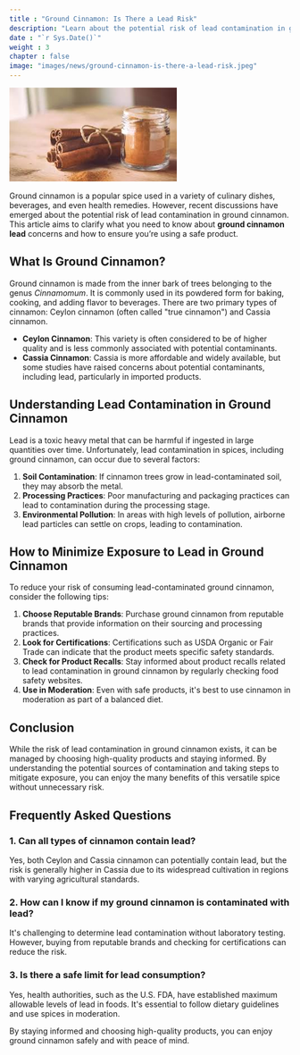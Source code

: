```yaml
---
title : "Ground Cinnamon: Is There a Lead Risk"
description: "Learn about the potential risk of lead contamination in ground cinnamon, how it occurs, and practical tips to minimize exposure. Stay informed to enjoy this popular spice safely."
date : "`r Sys.Date()`"
weight : 3
chapter : false
image: "images/news/ground-cinnamon-is-there-a-lead-risk.jpeg"
---
```

![Ground Cinnamon: Is There a Lead Risk](/images/news/ground-cinnamon-is-there-a-lead-risk.jpeg)

Ground cinnamon is a popular spice used in a variety of culinary dishes, beverages, and even health remedies. However, recent discussions have emerged about the potential risk of lead contamination in ground cinnamon. This article aims to clarify what you need to know about **ground cinnamon lead** concerns and how to ensure you’re using a safe product.

## What Is Ground Cinnamon?

Ground cinnamon is made from the inner bark of trees belonging to the genus *Cinnamomum*. It is commonly used in its powdered form for baking, cooking, and adding flavor to beverages. There are two primary types of cinnamon: Ceylon cinnamon (often called "true cinnamon") and Cassia cinnamon. 

- **Ceylon Cinnamon**: This variety is often considered to be of higher quality and is less commonly associated with potential contaminants.
- **Cassia Cinnamon**: Cassia is more affordable and widely available, but some studies have raised concerns about potential contaminants, including lead, particularly in imported products.

## Understanding Lead Contamination in Ground Cinnamon

Lead is a toxic heavy metal that can be harmful if ingested in large quantities over time. Unfortunately, lead contamination in spices, including ground cinnamon, can occur due to several factors:

1. **Soil Contamination**: If cinnamon trees grow in lead-contaminated soil, they may absorb the metal.
2. **Processing Practices**: Poor manufacturing and packaging practices can lead to contamination during the processing stage.
3. **Environmental Pollution**: In areas with high levels of pollution, airborne lead particles can settle on crops, leading to contamination.

## How to Minimize Exposure to Lead in Ground Cinnamon

To reduce your risk of consuming lead-contaminated ground cinnamon, consider the following tips:

1. **Choose Reputable Brands**: Purchase ground cinnamon from reputable brands that provide information on their sourcing and processing practices.
2. **Look for Certifications**: Certifications such as USDA Organic or Fair Trade can indicate that the product meets specific safety standards.
3. **Check for Product Recalls**: Stay informed about product recalls related to lead contamination in ground cinnamon by regularly checking food safety websites.
4. **Use in Moderation**: Even with safe products, it's best to use cinnamon in moderation as part of a balanced diet.

## Conclusion

While the risk of lead contamination in ground cinnamon exists, it can be managed by choosing high-quality products and staying informed. By understanding the potential sources of contamination and taking steps to mitigate exposure, you can enjoy the many benefits of this versatile spice without unnecessary risk.

## Frequently Asked Questions

### 1. **Can all types of cinnamon contain lead?**
Yes, both Ceylon and Cassia cinnamon can potentially contain lead, but the risk is generally higher in Cassia due to its widespread cultivation in regions with varying agricultural standards.

### 2. **How can I know if my ground cinnamon is contaminated with lead?**
It's challenging to determine lead contamination without laboratory testing. However, buying from reputable brands and checking for certifications can reduce the risk.

### 3. **Is there a safe limit for lead consumption?**
Yes, health authorities, such as the U.S. FDA, have established maximum allowable levels of lead in foods. It's essential to follow dietary guidelines and use spices in moderation.

By staying informed and choosing high-quality products, you can enjoy ground cinnamon safely and with peace of mind.
